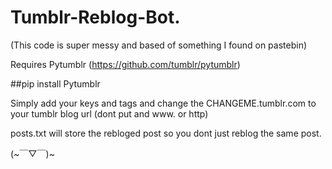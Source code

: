 # Tumblr-Reblog-Bot.
(This code is super messy and based of something I found on pastebin)

Requires Pytumblr (https://github.com/tumblr/pytumblr)

##pip install Pytumblr

Simply add your keys and tags and change the CHANGEME.tumblr.com to your tumblr blog url (dont put and www. or http)

posts.txt will store the rebloged post so you dont just reblog the same post.

(~￣▽￣)~
